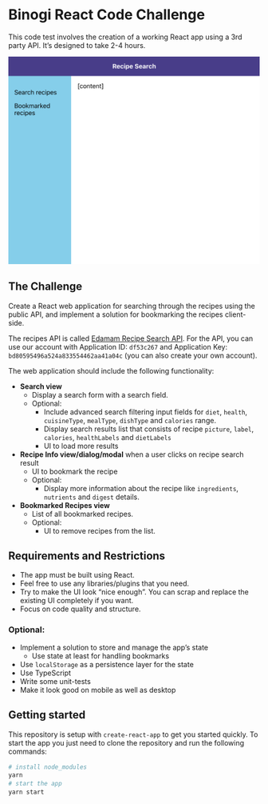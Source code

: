 # Binogi React Code Challenge

This code test involves the creation of a working React app using a 3rd party API. It’s designed to take 2-4 hours.

![Screenshot of Binogi React Code Challenge](screenshot.png)

## The Challenge

Create a React web application for searching through the recipes using the public API, and implement a solution for bookmarking the recipes client-side.

The recipes API is called [Edamam Recipe Search API](https://developer.edamam.com/edamam-docs-recipe-api). For the API, you can use our account with Application ID: `df53c267` and Application Key: `bd80595496a524a833554462aa41a04c` (you can also create your own account).

The web application should include the following functionality:

- **Search view**
    - Display a search form with a search field.
    - Optional:
	    - Include advanced search filtering input fields for `diet`, `health`, `cuisineType`, `mealType`, `dishType` and `calories` range.
	    - Display search results list that consists of recipe `picture`, `label`, `calories`, `healthLabels` and `dietLabels`
	    - UI to load more results
- **Recipe Info view/dialog/modal** when a user clicks on recipe search result
	- UI to bookmark the recipe
	- Optional:
	    - Display more information about the recipe like `ingredients`, `nutrients` and `digest` details.
- **Bookmarked Recipes view**
	- List of all bookmarked recipes.
    - Optional:
	    - UI to remove recipes from the list.

## Requirements and Restrictions

- The app must be built using React.
- Feel free to use any libraries/plugins that you need.
- Try to make the UI look “nice enough”. You can scrap and replace the existing UI completely if you want.
- Focus on code quality and structure.

### Optional:

- Implement a solution to store and manage the app’s state
	- Use state at least for handling bookmarks
- Use `localStorage` as a persistence layer for the state
- Use TypeScript
- Write some unit-tests
- Make it look good on mobile as well as desktop

## Getting started

This repository is setup with `create-react-app` to get you started quickly. To start the app you just need to clone the repository and run the following commands:

```sh
# install node_modules
yarn
# start the app
yarn start
```
